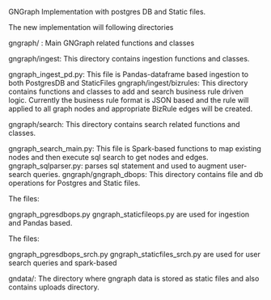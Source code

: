 GNGraph Implementation with postgres DB and Static files.

The new implementation will following directories

gngraph/ : Main GNGraph related functions and classes

gngraph/ingest:
This directory contains ingestion functions and classes.

gngraph_ingest_pd.py: This file is Pandas-dataframe based ingestion to both PostgresDB and StaticFiles
gngraph/ingest/bizrules: This directory contains functions and classes to add and search business rule driven logic.
Currently the business rule format is JSON based and the rule will applied to all graph nodes and appropriate BizRule edges will be created.

gngraph/search: This directory contains search related functions and classes.

gngraph_search_main.py: This file is Spark-based functions to map existing nodes and then execute sql search to get nodes and edges.
gngraph_sqlparser.py: parses sql statement and used to augment user-search queries.
gngraph/gngraph_dbops:
This directory contains file and db operations for Postgres and Static files.

The files:

gngraph_pgresdbops.py
gngraph_staticfileops.py
are used for ingestion and Pandas based.

The files:

gngraph_pgresdbops_srch.py
gngraph_staticfiles_srch.py
are used for user search queries and spark-based


gndata/: The directory where gngraph data is stored as static files and also contains uploads directory.